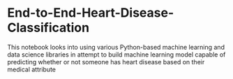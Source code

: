 # End-to-End-Heart-Disease-Classification
This notebook looks into using various Python-based machine learning and data science libraries in attempt to build machine learning model capable of predicting whether or not someone has heart disease based on their medical attribute
